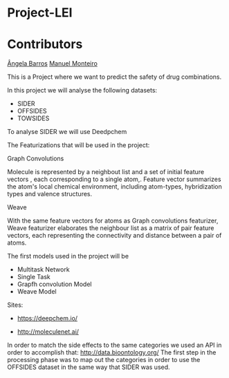 # Project-LEI

# Contributors

[Ângela Barros](https://github.com/angelabarros)
[Manuel Monteiro](https://github.com/mamonteiro-brg)


This is a Project where we want to predict the safety of drug combinations.

In this project we will analyse the following datasets:

  - SIDER
  - OFFSIDES
  - TOWSIDES

To analyse SIDER we will use Deedpchem 


The Featurizations that will be used in the project:

Graph Convolutions

 Molecule is represented by a neighbout list and a set of initial feature vectors , each corresponding to a single atom,. Feature vector summarizes the atom's local chemical environment,  including atom-types, hybridization types and valence structures.
 
 Weave

  With the same feature vectors for atoms as Graph convolutions featurizer, Weave featurizer elaborates the neighbour list as a matrix of pair feature vectors, each representing the connectivity and distance between a pair of atoms.

The first models used in the project will be

  - Multitask Network
  - Single Task
  - Grapfh convolution Model
  - Weave Model 


Sites:
  - https://deepchem.io/

  - http://moleculenet.ai/


In order to match the side effects to the same categories we used an API in order to accomplish that: http://data.bioontology.org/
The first step in the processing phase was to map out the categories in order to use the OFFSIDES dataset in the same way that SIDER was used.
